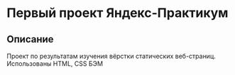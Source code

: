 # Первый проект Яндекс-Практикум
## Описание
Проект по результатам изучения вёрстки статических веб-страниц.
Использованы HTML, CSS БЭМ